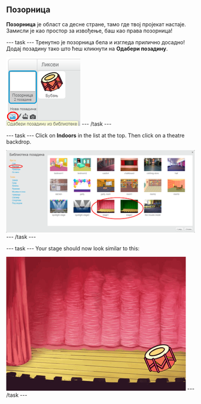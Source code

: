 ## Позорница

**Позорница** је област са десне стране, тамо где твој пројекат настаје. Замисли је као простор за извођење, баш као права позорница!

\--- task \--- Тренутно је позорница бела и изгледа прилично досадно! Додај позадину тако што ћеш кликнути на **Одабери позадину**.

![снимак екрана](images/band-stage-choose.png) \--- /task \---

\--- task \--- Click on **Indoors** in the list at the top. Then click on a theatre backdrop.

![снимак екрана](images/band-backdrop.png) \--- /task \---

\--- task \--- Your stage should now look similar to this:

![снимак екрана](images/band-stage.png) \--- /task \---
